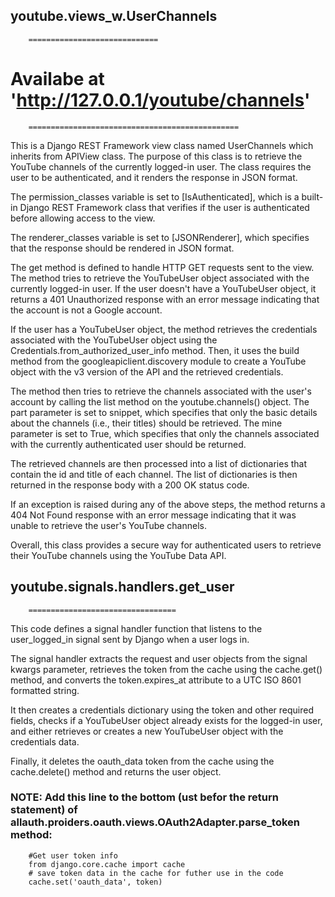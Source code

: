 ##        youtube.views_w.UserChannels
        =============================

#        Availabe at 'http://127.0.0.1/youtube/channels'
        ===============================================
This is a Django REST Framework view class named UserChannels which inherits from APIView class.
The purpose of this class is to retrieve the YouTube channels of the currently logged-in user. 
The class requires the user to be authenticated, and it renders the response in JSON format.

The permission_classes variable is set to [IsAuthenticated], which is a built-in Django REST Framework class that
verifies if the user is authenticated before allowing access to the view.

The renderer_classes variable is set to [JSONRenderer], which specifies that the response should be rendered in JSON format.

The get method is defined to handle HTTP GET requests sent to the view. The method tries to retrieve the YouTubeUser object associated with the currently logged-in user.
If the user doesn't have a YouTubeUser object, it returns a 401 Unauthorized response with an error message indicating that the account is not a Google account.

If the user has a YouTubeUser object, the method retrieves the credentials associated with the YouTubeUser object using the Credentials.from_authorized_user_info method.
Then, it uses the build method from the googleapiclient.discovery module to create a YouTube object with the v3 version of the API and the retrieved credentials.

The method then tries to retrieve the channels associated with the user's account by calling the list method on the youtube.channels() object.
The part parameter is set to snippet, which specifies that only the basic details about the channels (i.e., their titles) should be retrieved.
The mine parameter is set to True, which specifies that only the channels associated with the currently authenticated user should be returned.

The retrieved channels are then processed into a list of dictionaries that contain the id and title of each channel.
The list of dictionaries is then returned in the response body with a 200 OK status code.

If an exception is raised during any of the above steps, the method returns a 404 Not Found response with an error
message indicating that it was unable to retrieve the user's YouTube channels.

Overall, this class provides a secure way for authenticated users to retrieve their YouTube channels using the YouTube Data API.


##        youtube.signals.handlers.get_user
        =================================
This code defines a signal handler function that listens to the user_logged_in signal sent by Django when a user logs in.

The signal handler extracts the request and user objects from the signal kwargs parameter,
retrieves the token from the cache using the cache.get() method, and converts the token.expires_at attribute
to a UTC ISO 8601 formatted string.

It then creates a credentials dictionary using the token and other required fields,
checks if a YouTubeUser object already exists for the logged-in user, and either
retrieves or creates a new YouTubeUser object with the credentials data.

Finally, it deletes the oauth_data token from the cache using the cache.delete() method and returns the user object.

### NOTE: Add this line to the bottom (ust befor the return statement) of allauth.proiders.oauth.views.OAuth2Adapter.parse_token method:
        #Get user token info
        from django.core.cache import cache
        # save token data in the cache for futher use in the code
        cache.set('oauth_data', token)